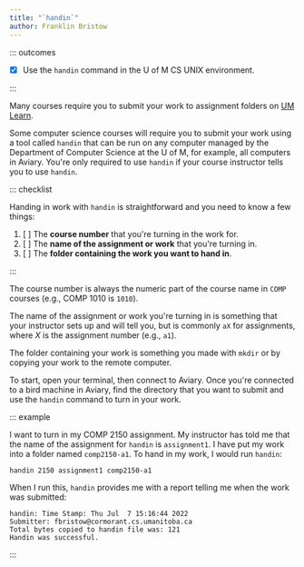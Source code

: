 ```yaml
---
title: "`handin`"
author: Franklin Bristow
---
```


::: outcomes

* [X] Use the `handin` command in the U of M CS UNIX environment.

:::

Many courses require you to submit your work to assignment folders on [UM
Learn].

Some computer science courses will require you to submit your work using a tool
called `handin` that can be run on any computer managed by the Department of
Computer Science at the U of M, for example, all computers in Aviary. You're
only required to use `handin` if your course instructor tells you to use
`handin`.

::: checklist

Handing in work with `handin` is straightforward and you need to know a few
things:

1. [ ] The **course number** that you're turning in the work for.
2. [ ] The **name of the assignment or work** that you're turning in.
3. [ ] The **folder containing the work you want to hand in**. 

:::

The course number is always the numeric part of the course name in `COMP`
courses (e.g., COMP 1010 is `1010`).

The name of the assignment or work you're turning in is something that your
instructor sets up and will tell you, but is commonly `aX` for assignments,
where $X$ is the assignment number (e.g., `a1`).

The folder containing your work is something you made with `mkdir` or by copying
your work to the remote computer.

To start, open your terminal, then connect to Aviary. Once you're connected to a
bird machine in Aviary, find the directory that you want to submit and use the
`handin` command to turn in your work.

::: example

I want to turn in my COMP 2150 assignment. My instructor has told me that the
name of the assignment for `handin` is `assignment1`. I have put my work into a
folder named `comp2150-a1`. To hand in my work, I would run `handin`:

```bash
handin 2150 assignment1 comp2150-a1
```

When I run this, `handin` provides me with a report telling me when the work was
submitted:

```
handin: Time Stamp: Thu Jul  7 15:16:44 2022
Submitter: fbristow@cormorant.cs.umanitoba.ca
Total bytes copied to handin file was: 121
Handin was successful.
```

:::

[UM Learn]: https://umlearn.ca
